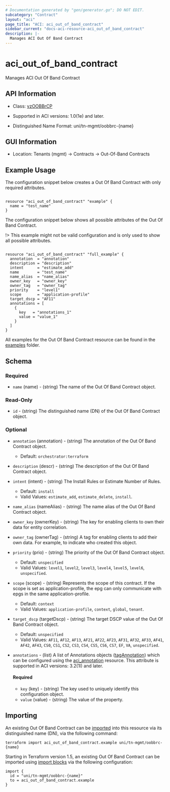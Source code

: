 ```yaml
---
# Documentation generated by "gen/generator.go"; DO NOT EDIT.
subcategory: "Contract"
layout: "aci"
page_title: "ACI: aci_out_of_band_contract"
sidebar_current: "docs-aci-resource-aci_out_of_band_contract"
description: |-
  Manages ACI Out Of Band Contract
---
```


# aci_out_of_band_contract #

Manages ACI Out Of Band Contract

## API Information ##

* Class: [vzOOBBrCP](https://pubhub.devnetcloud.com/media/model-doc-latest/docs/app/index.html#/objects/vzOOBBrCP/overview)

* Supported in ACI versions: 1.0(1e) and later.

* Distinguished Name Format: uni/tn-mgmt/oobbrc-{name}

## GUI Information ##

* Location: Tenants (mgmt) -> Contracts -> Out-Of-Band Contracts

## Example Usage ##

The configuration snippet below creates a Out Of Band Contract with only required attributes.

```hcl

resource "aci_out_of_band_contract" "example" {
  name = "test_name"
}

```
The configuration snippet below shows all possible attributes of the Out Of Band Contract.

!> This example might not be valid configuration and is only used to show all possible attributes.

```hcl

resource "aci_out_of_band_contract" "full_example" {
  annotation  = "annotation"
  description = "description"
  intent      = "estimate_add"
  name        = "test_name"
  name_alias  = "name_alias"
  owner_key   = "owner_key"
  owner_tag   = "owner_tag"
  priority    = "level1"
  scope       = "application-profile"
  target_dscp = "AF11"
  annotations = [
    {
      key   = "annotations_1"
      value = "value_1"
    }
  ]
}

```

All examples for the Out Of Band Contract resource can be found in the [examples](https://github.com/CiscoDevNet/terraform-provider-aci/examples/resources/aci_out_of_band_contract) folder.

## Schema

### Required

* `name` (name) - (string) The name of the Out Of Band Contract object.

### Read-Only

* `id` - (string) The distinguished name (DN) of the Out Of Band Contract object.

### Optional
  
* `annotation` (annotation) - (string) The annotation of the Out Of Band Contract object.
  - Default: `orchestrator:terraform`
* `description` (descr) - (string) The description of the Out Of Band Contract object.
* `intent` (intent) - (string) The Install Rules or Estimate Number of Rules.
  - Default: `install`
  - Valid Values: `estimate_add`, `estimate_delete`, `install`.
* `name_alias` (nameAlias) - (string) The name alias of the Out Of Band Contract object.
* `owner_key` (ownerKey) - (string) The key for enabling clients to own their data for entity correlation.
* `owner_tag` (ownerTag) - (string) A tag for enabling clients to add their own data. For example, to indicate who created this object.
* `priority` (prio) - (string) The priority of the Out Of Band Contract object.
  - Default: `unspecified`
  - Valid Values: `level1`, `level2`, `level3`, `level4`, `level5`, `level6`, `unspecified`.
* `scope` (scope) - (string) Represents the scope of this contract. If the scope is set as application-profile, the epg can only communicate with epgs in the same application-profile.
  - Default: `context`
  - Valid Values: `application-profile`, `context`, `global`, `tenant`.
* `target_dscp` (targetDscp) - (string) The target DSCP value of the Out Of Band Contract object.
  - Default: `unspecified`
  - Valid Values: `AF11`, `AF12`, `AF13`, `AF21`, `AF22`, `AF23`, `AF31`, `AF32`, `AF33`, `AF41`, `AF42`, `AF43`, `CS0`, `CS1`, `CS2`, `CS3`, `CS4`, `CS5`, `CS6`, `CS7`, `EF`, `VA`, `unspecified`.

* `annotations` - (list) A list of Annotations objects ([tagAnnotation](https://pubhub.devnetcloud.com/media/model-doc-latest/docs/app/index.html#/objects/tagAnnotation/overview)) which can be configured using the [aci_annotation](https://registry.terraform.io/providers/CiscoDevNet/aci/latest/docs/resources/annotation) resource. This attribute is supported in ACI versions: 3.2(1l) and later.
  
  #### Required
  
  * `key` (key) - (string) The key used to uniquely identify this configuration object. 
  * `value` (value) - (string) The value of the property. 

## Importing

An existing Out Of Band Contract can be [imported](https://www.terraform.io/docs/import/index.html) into this resource via its distinguished name (DN), via the following command:

```
terraform import aci_out_of_band_contract.example uni/tn-mgmt/oobbrc-{name}
```

Starting in Terraform version 1.5, an existing Out Of Band Contract can be imported 
using [import blocks](https://developer.hashicorp.com/terraform/language/import) via the following configuration:

```
import {
  id = "uni/tn-mgmt/oobbrc-{name}"
  to = aci_out_of_band_contract.example
}
```
